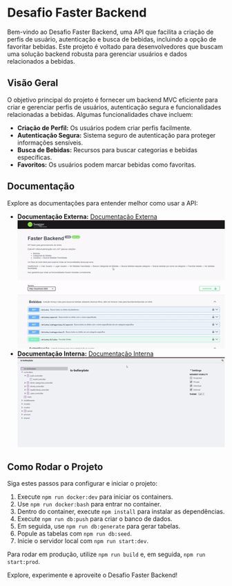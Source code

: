 # Desafio Faster Backend

Bem-vindo ao Desafio Faster Backend, uma API que facilita a criação de perfis de usuário, autenticação e busca de bebidas, incluindo a opção de favoritar bebidas. Este projeto é voltado para desenvolvedores que buscam uma solução backend robusta para gerenciar usuários e dados relacionados a bebidas.

## Visão Geral

O objetivo principal do projeto é fornecer um backend MVC eficiente para criar e gerenciar perfis de usuários, autenticação segura e funcionalidades relacionadas a bebidas. Algumas funcionalidades chave incluem:

- **Criação de Perfil:** Os usuários podem criar perfis facilmente.
- **Autenticação Segura:** Sistema seguro de autenticação para proteger informações sensíveis.
- **Busca de Bebidas:** Recursos para buscar categorias e bebidas específicas.
- **Favoritos:** Os usuários podem marcar bebidas como favoritas.

## Documentação

Explore as documentações para entender melhor como usar a API:

- **Documentação Externa:** [Documentação Externa](http://localhost:3000/docs/public)
  ![Documentação Externa](./public/swagger.gif)
- **Documentação Interna:** [Documentação Interna](http://localhost:3000/docs/private)
  ![Documentação Interna](./public/interno.gif)

## Como Rodar o Projeto

Siga estes passos para configurar e iniciar o projeto:

1. Execute `npm run docker:dev` para iniciar os containers.
2. Use `npm run docker:bash` para entrar no container.
3. Dentro do container, execute `npm install` para instalar as dependências.
4. Execute `npm run db:push` para criar o banco de dados.
5. Em seguida, use `npm run db:generate` para gerar tabelas.
6. Popule as tabelas com `npm run db:seed`.
7. Inicie o servidor local com `npm run start:dev`.

Para rodar em produção, utilize `npm run build` e, em seguida, `npm run start:prod`.

Explore, experimente e aproveite o Desafio Faster Backend!

